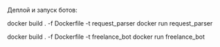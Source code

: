 Деплой и запуск ботов:

docker build . -f Dockerfile -t request_parser
docker run request_parser

docker build . -f Dockerfile -t freelance_bot
docker run freelance_bot
